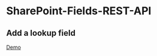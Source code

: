 # SharePoint-Fields-REST-API

## Add a lookup field

<a href="https://github.com/giuleon/SharePoint-Fields-REST-API/blob/master/RestApiAddField.gif" target="_blank">Demo</a>
